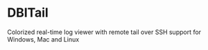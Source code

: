 # DBITail
 Colorized real-time log viewer with remote tail over SSH support for Windows, Mac and Linux
